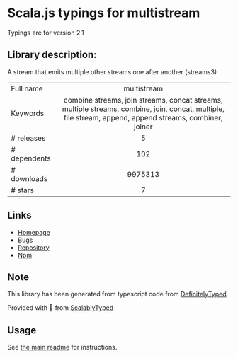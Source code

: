 
# Scala.js typings for multistream

Typings are for version 2.1

## Library description:
A stream that emits multiple other streams one after another (streams3)

|                    |                 |
| ------------------ | :-------------: |
| Full name          | multistream |
| Keywords           | combine streams, join streams, concat streams, multiple streams, combine, join, concat, multiple, file stream, append, append streams, combiner, joiner |
| # releases         | 5 |
| # dependents       | 102 |
| # downloads        | 9975313 |
| # stars            | 7 |

## Links
- [Homepage](https://github.com/feross/multistream)
- [Bugs](https://github.com/feross/multistream/issues)
- [Repository](https://github.com/feross/multistream)
- [Npm](https://www.npmjs.com/package/multistream)
    


## Note
This library has been generated from typescript code from [DefinitelyTyped](https://definitelytyped.org).

Provided with :purple_heart: from [ScalablyTyped](https://github.com/oyvindberg/ScalablyTyped)

## Usage
See [the main readme](../../readme.md) for instructions.


